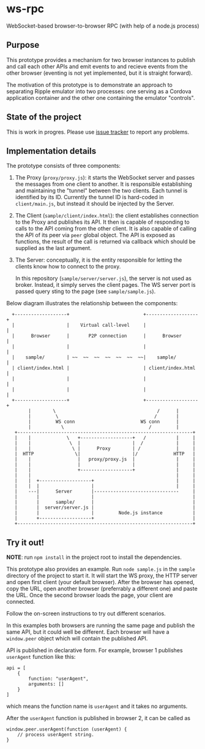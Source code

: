 <!--
Copyright (c) 2015 Intel Corporation. All rights reserved.

See LICENSE for full license text.
-->
# ws-rpc
WebSocket-based browser-to-browser RPC (with help of a node.js process)

## Purpose
This prototype provides a mechanism for two browser instances to publish and
call each other APIs and emit events to and recieve events from the other
browser (eventing is not yet implemented, but it is straight forward).

The motivation of this prototype is to demonstrate an approach to separating
Ripple emulator into two processes: one serving as a Cordova application
container and the other one containing the emulator "controls".

## State of the project

This is work in progres. Please use [issue tracker](https://github.com/busykai/ws-rpc/issues)
to report any problems.

## Implementation details

The prototype consists of three components:

1. The Proxy (`proxy/proxy.js`): it starts the WebSocket server and passes the
   messages from one client to another. It is responsible establishing and
   maintaining the "tunnel" between the two clients. Each tunnel is identified
   by its ID.  Currently the tunnel ID is hard-coded in `client/main.js`, but
   instead it should be injected by the Server.

2. The Client (`sample/client/index.html`): the client establishes connection to the
   Proxy and publishes its API. It then is capable of responding to calls to
   the API coming from the other client. It is also capable of calling the API
   of its peer via `peer` global object. The API is exposed as functions, the
   result of the call is returned via callback which should be supplied as the
   last argument.

3. The Server: conceptually, it is the entity responsible for letting the
   clients know how to connect to the proxy.

   In this repository (`sample/server/server.js`), the server is not used as
   broker. Instead, it simply serves the client pages. The WS server port is
   passed query sting to the page (see `sample/sample.js`).


Below diagram illustrates the relationship between the components:

```
  +-------------------+                           +-------------------+
  |                   |    Virtual call-level     |                   |
  |      Browser      |       P2P connection      |      Browser      |
  |                   |                           |                   |
  |    sample/        | ~~  ~~  ~~  ~~  ~~  ~~  ~~|    sample/        |
  | client/index.html |                           | client/index.html |
  |                   |                           |                   |
  |                   |                           |                   |
  +-------------------+                           +-------------------+
        |        \                                     /      |
        |         \                                   /       |
        |         WS conn                        WS conn      |
        |           \                               /         |
   +----------------------------------------------------------------+
   |    |             \   +-------------------+   /           |     |
   |    |              \  |                   |  /            |     |
   |    |               \ |      Proxy        | /             |     |
   |  HTTP               \|                   |/             HTTP   |
   |    |                 |   proxy/proxy.js  |               |     |
   |    |                 |                   |               |     |
   |    |                 +-------------------+               |     |
   |    |                                                     |     |
   |    |  +-------------------+                              |     |
   |    |  |                   |                              |     |
   |    ---|      Server       |-------------------------------     |
   |       |                   |                                    |
   |       |      sample/      |                                    |
   |       |  server/server.js |                                    |
   |       |                   |         Node.js instance           |
   |       +-------------------+                                    |
   +----------------------------------------------------------------+

```

## Try it out!

__NOTE__: run `npm install` in the project root to install the dependencies.

This prototype also provides an example. Run `node sample.js` in the `sample`
directory of the project to start it. It will start the WS proxy, the HTTP
server and open first client (your default browser). After the browser has
opened, copy the URL, open another browser (preferrably a different one) and
paste the URL. Once the second browser loads the page, your client are
connected.

Follow the on-screen instructions to try out different scenarios.

In this examples both browsers are running the same page and publish the same
API, but it could well be different. Each browser will have a `window.peer`
object which will contain the published API.

API is published in declarative form. For example, browser 1 publishes
`userAgent` function like this:

```
api = [
    {
        function: "userAgent",
        arguments: []
    }
]
```
which means the function name is `userAgent` and it takes no arguments.

After the `userAgent` function is published in browser 2, it can be called as
```
window.peer.userAgent(function (userAgent) {
    // process userAgent string.
}
```

